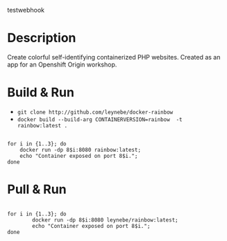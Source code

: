 testwebhook

# Description

Create colorful self-identifying containerized PHP websites.
Created as an app for an Openshift Origin workshop.

# Build & Run

* `git clone http://github.com/leynebe/docker-rainbow`
* `docker build --build-arg CONTAINERVERSION=rainbow  -t rainbow:latest .` 

```

for i in {1..3}; do
	docker run -dp 8$i:8080 rainbow:latest;
	echo "Container exposed on port 8$i.";
done

```

# Pull & Run

```

for i in {1..3}; do
        docker run -dp 8$i:8080 leynebe/rainbow:latest;
        echo "Container exposed on port 8$i.";
done

```
